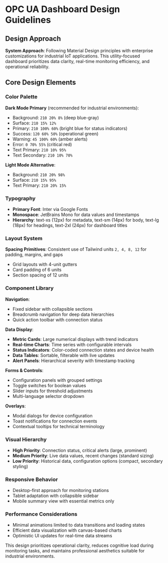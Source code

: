 # OPC UA Dashboard Design Guidelines

## Design Approach
**System Approach**: Following Material Design principles with enterprise customizations for industrial IoT applications. This utility-focused dashboard prioritizes data clarity, real-time monitoring efficiency, and operational reliability.

## Core Design Elements

### Color Palette
**Dark Mode Primary** (recommended for industrial environments):
- Background: `210 20% 8%` (deep blue-gray)
- Surface: `210 15% 12%` 
- Primary: `210 100% 60%` (bright blue for status indicators)
- Success: `120 60% 50%` (operational green)
- Warning: `45 100% 60%` (amber alerts)
- Error: `0 70% 55%` (critical red)
- Text Primary: `210 10% 95%`
- Text Secondary: `210 10% 70%`

**Light Mode Alternative**:
- Background: `210 20% 98%`
- Surface: `210 15% 95%`
- Text Primary: `210 20% 15%`

### Typography
- **Primary Font**: Inter via Google Fonts
- **Monospace**: JetBrains Mono for data values and timestamps
- **Hierarchy**: text-xs (12px) for metadata, text-sm (14px) for body, text-lg (18px) for headings, text-2xl (24px) for dashboard titles

### Layout System
**Spacing Primitives**: Consistent use of Tailwind units `2, 4, 8, 12` for padding, margins, and gaps
- Grid layouts with 4-unit gutters
- Card padding of 6 units
- Section spacing of 12 units

### Component Library

**Navigation**:
- Fixed sidebar with collapsible sections
- Breadcrumb navigation for deep data hierarchies
- Quick action toolbar with connection status

**Data Display**:
- **Metric Cards**: Large numerical displays with trend indicators
- **Real-time Charts**: Time series with configurable intervals
- **Status Indicators**: Color-coded connection states and device health
- **Data Tables**: Sortable, filterable with live updates
- **Alert Panels**: Hierarchical severity with timestamp tracking

**Forms & Controls**:
- Configuration panels with grouped settings
- Toggle switches for boolean values
- Slider inputs for threshold adjustments
- Multi-language selector dropdown

**Overlays**:
- Modal dialogs for device configuration
- Toast notifications for connection events
- Contextual tooltips for technical terminology

### Visual Hierarchy
- **High Priority**: Connection status, critical alerts (large, prominent)
- **Medium Priority**: Live data values, recent changes (standard sizing)
- **Low Priority**: Historical data, configuration options (compact, secondary styling)

### Responsive Behavior
- Desktop-first approach for monitoring stations
- Tablet adaptation with collapsible sidebar
- Mobile summary view with essential metrics only

### Performance Considerations
- Minimal animations limited to data transitions and loading states
- Efficient data visualization with canvas-based charts
- Optimistic UI updates for real-time data streams

This design prioritizes operational clarity, reduces cognitive load during monitoring tasks, and maintains professional aesthetics suitable for industrial environments.